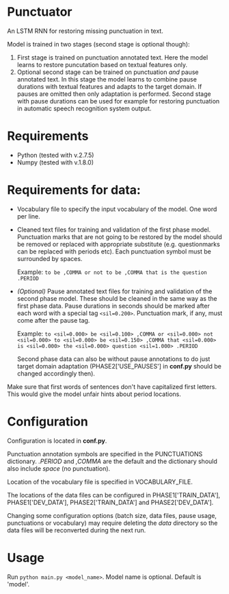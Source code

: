 # Punctuator
An LSTM RNN for restoring missing punctuation in text.

Model is trained in two stages (second stage is optional though):

1. First stage is trained on punctuation annotated text. Here the model learns to restore puncutation based on textual features only.
2. Optional second stage can be trained on punctuation *and* pause annotated text. In this stage the model learns to combine pause durations with textual features and adapts to the target domain. If pauses are omitted then only adaptation is performed. Second stage with pause durations can be used for example for restoring punctuation in automatic speech recognition system output.

# Requirements
* Python (tested with v.2.7.5)
* Numpy (tested with v.1.8.0)

# Requirements for data:

* Vocabulary file to specify the input vocabulary of the model. One word per line.
* Cleaned text files for training and validation of the first phase model. Punctuation marks that are not going to be restored by the model should be removed or replaced with appropriate substitute (e.g. questionmarks can be replaced with periods etc). Each punctuation symbol must be surrounded by spaces.

  Example:
  ```to be ,COMMA or not to be ,COMMA that is the question .PERIOD```
* *(Optional)* Pause annotated text files for training and validation of the second phase model. These should be cleaned in the same way as the first phase data. Pause durations in seconds should be marked after each word with a special tag `<sil=0.200>`. Punctuation mark, if any, must come after the pause tag.

  Example:
  ```to <sil=0.000> be <sil=0.100> ,COMMA or <sil=0.000> not <sil=0.000> to <sil=0.000> be <sil=0.150> ,COMMA that <sil=0.000> is <sil=0.000> the <sil=0.000> question <sil=1.000> .PERIOD```

  Second phase data can also be without pause annotations to do just target domain adaptation (PHASE2['USE_PAUSES'] in **conf.py** should be changed accordingly then).
  
Make sure that first words of sentences don't have capitalized first letters. This would give the model unfair hints about period locations.

# Configuration

Configuration is located in **conf.py**.

Punctuation annotation symbols are specified in the PUNCTUATIONS dictionary. *.PERIOD* and *,COMMA* are the default and the dictionary should also include *space* (no punctuation).

Location of the vocabulary file is specified in VOCABULARY_FILE.

The locations of the data files can be configured in PHASE1['TRAIN_DATA'], PHASE1['DEV_DATA'], PHASE2['TRAIN_DATA'] and PHASE2['DEV_DATA'].

Changing some configuration options (batch size, data files, pause usage, punctuations or vocabulary) may require deleting the *data* directory so the data files will be reconverted during the next run.

# Usage

Run `python main.py <model_name>`.
Model name is optional. Default is 'model'.
